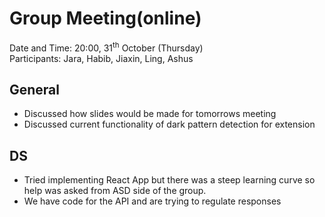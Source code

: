# Group Meeting(online)
Date and Time: 20:00, 31<sup>th</sup> October (Thursday)\
Participants: Jara, Habib, Jiaxin, Ling, Ashus

## General
- Discussed how slides would be made for tomorrows meeting
- Discussed current functionality of dark pattern detection for extension
 
## DS
- Tried implementing React App but there was a steep learning curve so help was asked from ASD side of the group.
- We have code for the API and are trying to regulate responses
